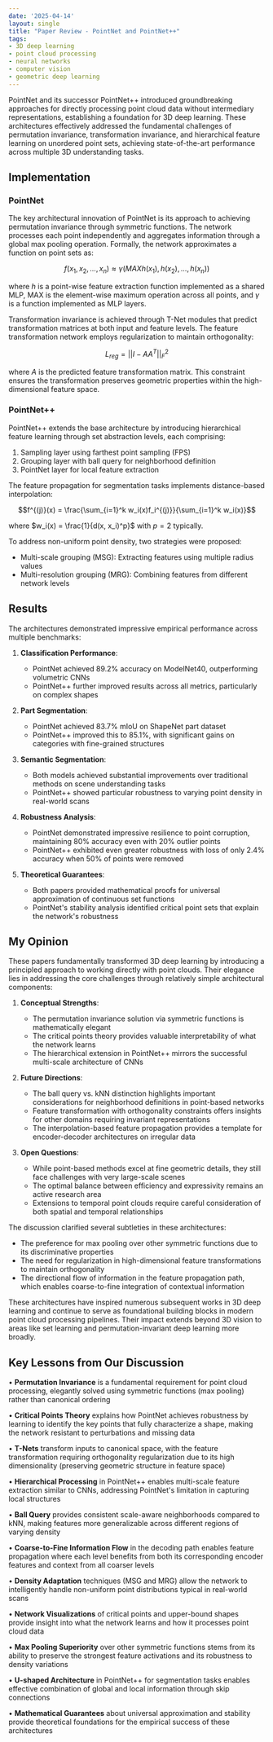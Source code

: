 ```yaml
---
date: '2025-04-14'
layout: single
title: "Paper Review - PointNet and PointNet++"
tags:
- 3D deep learning
- point cloud processing
- neural networks
- computer vision
- geometric deep learning
---
```


PointNet and its successor PointNet++ introduced groundbreaking approaches for directly processing point cloud data without intermediary representations, establishing a foundation for 3D deep learning. These architectures effectively addressed the fundamental challenges of permutation invariance, transformation invariance, and hierarchical feature learning on unordered point sets, achieving state-of-the-art performance across multiple 3D understanding tasks.

## Implementation

### PointNet

The key architectural innovation of PointNet is its approach to achieving permutation invariance through symmetric functions. The network processes each point independently and aggregates information through a global max pooling operation. Formally, the network approximates a function on point sets as:

$$f({x_1, x_2, ..., x_n}) \approx \gamma(MAX{h(x_1), h(x_2), ..., h(x_n)})$$

<!-- excerpt-end -->


where $h$ is a point-wise feature extraction function implemented as a shared MLP, MAX is the element-wise maximum operation across all points, and $\gamma$ is a function implemented as MLP layers.

Transformation invariance is achieved through T-Net modules that predict transformation matrices at both input and feature levels. The feature transformation network employs regularization to maintain orthogonality:

$$L_{reg} = ||I - AA^T||^2_F$$

where $A$ is the predicted feature transformation matrix. This constraint ensures the transformation preserves geometric properties within the high-dimensional feature space.

### PointNet++

PointNet++ extends the base architecture by introducing hierarchical feature learning through set abstraction levels, each comprising:

1. Sampling layer using farthest point sampling (FPS)
2. Grouping layer with ball query for neighborhood definition
3. PointNet layer for local feature extraction

The feature propagation for segmentation tasks implements distance-based interpolation:

$$f^{(j)}(x) = \frac{\sum_{i=1}^k w_i(x)f_i^{(j)}}{\sum_{i=1}^k w_i(x)}$$

where $w_i(x) = \frac{1}{d(x, x_i)^p}$ with $p = 2$ typically.

To address non-uniform point density, two strategies were proposed:

- Multi-scale grouping (MSG): Extracting features using multiple radius values
- Multi-resolution grouping (MRG): Combining features from different network levels

## Results

The architectures demonstrated impressive empirical performance across multiple benchmarks:

1. **Classification Performance**:
    
    - PointNet achieved 89.2% accuracy on ModelNet40, outperforming volumetric CNNs
    - PointNet++ further improved results across all metrics, particularly on complex shapes
2. **Part Segmentation**:
    
    - PointNet achieved 83.7% mIoU on ShapeNet part dataset
    - PointNet++ improved this to 85.1%, with significant gains on categories with fine-grained structures
3. **Semantic Segmentation**:
    
    - Both models achieved substantial improvements over traditional methods on scene understanding tasks
    - PointNet++ showed particular robustness to varying point density in real-world scans
4. **Robustness Analysis**:
    
    - PointNet demonstrated impressive resilience to point corruption, maintaining 80% accuracy even with 20% outlier points
    - PointNet++ exhibited even greater robustness with loss of only 2.4% accuracy when 50% of points were removed
5. **Theoretical Guarantees**:
    
    - Both papers provided mathematical proofs for universal approximation of continuous set functions
    - PointNet's stability analysis identified critical point sets that explain the network's robustness

## My Opinion

These papers fundamentally transformed 3D deep learning by introducing a principled approach to working directly with point clouds. Their elegance lies in addressing the core challenges through relatively simple architectural components:

1. **Conceptual Strengths**:
    
    - The permutation invariance solution via symmetric functions is mathematically elegant
    - The critical points theory provides valuable interpretability of what the network learns
    - The hierarchical extension in PointNet++ mirrors the successful multi-scale architecture of CNNs
2. **Future Directions**:
    
    - The ball query vs. kNN distinction highlights important considerations for neighborhood definitions in point-based networks
    - Feature transformation with orthogonality constraints offers insights for other domains requiring invariant representations
    - The interpolation-based feature propagation provides a template for encoder-decoder architectures on irregular data
3. **Open Questions**:
    
    - While point-based methods excel at fine geometric details, they still face challenges with very large-scale scenes
    - The optimal balance between efficiency and expressivity remains an active research area
    - Extensions to temporal point clouds require careful consideration of both spatial and temporal relationships

The discussion clarified several subtleties in these architectures:

- The preference for max pooling over other symmetric functions due to its discriminative properties
- The need for regularization in high-dimensional feature transformations to maintain orthogonality
- The directional flow of information in the feature propagation path, which enables coarse-to-fine integration of contextual information

These architectures have inspired numerous subsequent works in 3D deep learning and continue to serve as foundational building blocks in modern point cloud processing pipelines. Their impact extends beyond 3D vision to areas like set learning and permutation-invariant deep learning more broadly.

## Key Lessons from Our Discussion

• **Permutation Invariance** is a fundamental requirement for point cloud processing, elegantly solved using symmetric functions (max pooling) rather than canonical ordering

• **Critical Points Theory** explains how PointNet achieves robustness by learning to identify the key points that fully characterize a shape, making the network resistant to perturbations and missing data

• **T-Nets** transform inputs to canonical space, with the feature transformation requiring orthogonality regularization due to its high dimensionality (preserving geometric structure in feature space)

• **Hierarchical Processing** in PointNet++ enables multi-scale feature extraction similar to CNNs, addressing PointNet's limitation in capturing local structures

• **Ball Query** provides consistent scale-aware neighborhoods compared to kNN, making features more generalizable across different regions of varying density

• **Coarse-to-Fine Information Flow** in the decoding path enables feature propagation where each level benefits from both its corresponding encoder features and context from all coarser levels

• **Density Adaptation** techniques (MSG and MRG) allow the network to intelligently handle non-uniform point distributions typical in real-world scans

• **Network Visualizations** of critical points and upper-bound shapes provide insight into what the network learns and how it processes point cloud data

• **Max Pooling Superiority** over other symmetric functions stems from its ability to preserve the strongest feature activations and its robustness to density variations

• **U-shaped Architecture** in PointNet++ for segmentation tasks enables effective combination of global and local information through skip connections

• **Mathematical Guarantees** about universal approximation and stability provide theoretical foundations for the empirical success of these architectures